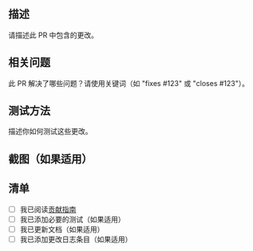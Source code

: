 ## 描述

请描述此 PR 中包含的更改。

## 相关问题

此 PR 解决了哪些问题？请使用关键词（如 "fixes #123" 或 "closes #123"）。

## 测试方法

描述你如何测试这些更改。

## 截图（如果适用）

## 清单

- [ ] 我已阅读[贡献指南](CONTRIBUTING.md)
- [ ] 我已添加必要的测试（如果适用）
- [ ] 我已更新文档（如果适用）
- [ ] 我已添加更改日志条目（如果适用） 